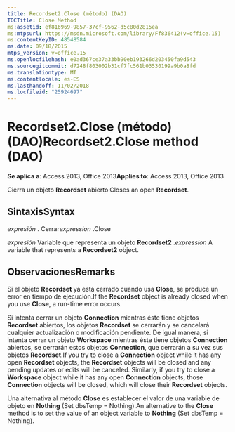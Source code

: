 ```yaml
---
title: Recordset2.Close (método) (DAO)
TOCTitle: Close Method
ms:assetid: ef816969-9857-37cf-9562-d5c80d2815ea
ms:mtpsurl: https://msdn.microsoft.com/library/Ff836412(v=office.15)
ms:contentKeyID: 48548584
ms.date: 09/18/2015
mtps_version: v=office.15
ms.openlocfilehash: e0ad367ce37a33bb90eb193266d203450fa9d543
ms.sourcegitcommit: d7248f803002b31cf7fc561b03530199a9b0a8fd
ms.translationtype: MT
ms.contentlocale: es-ES
ms.lasthandoff: 11/02/2018
ms.locfileid: "25924697"
---
```

# <a name="recordset2close-method-dao"></a><span data-ttu-id="b068b-102">Recordset2.Close (método) (DAO)</span><span class="sxs-lookup"><span data-stu-id="b068b-102">Recordset2.Close method (DAO)</span></span>


<span data-ttu-id="b068b-103">**Se aplica a**: Access 2013, Office 2013</span><span class="sxs-lookup"><span data-stu-id="b068b-103">**Applies to**: Access 2013, Office 2013</span></span>

<span data-ttu-id="b068b-104">Cierra un objeto **Recordset** abierto.</span><span class="sxs-lookup"><span data-stu-id="b068b-104">Closes an open **Recordset**.</span></span>

## <a name="syntax"></a><span data-ttu-id="b068b-105">Sintaxis</span><span class="sxs-lookup"><span data-stu-id="b068b-105">Syntax</span></span>

<span data-ttu-id="b068b-106">*expresión* . Cerrar</span><span class="sxs-lookup"><span data-stu-id="b068b-106">*expression* .Close</span></span>

<span data-ttu-id="b068b-107">*expresión* Variable que representa un objeto **Recordset2** .</span><span class="sxs-lookup"><span data-stu-id="b068b-107">*expression* A variable that represents a **Recordset2** object.</span></span>

## <a name="remarks"></a><span data-ttu-id="b068b-108">Observaciones</span><span class="sxs-lookup"><span data-stu-id="b068b-108">Remarks</span></span>

<span data-ttu-id="b068b-109">Si el objeto **Recordset** ya está cerrado cuando usa **Close**, se produce un error en tiempo de ejecución.</span><span class="sxs-lookup"><span data-stu-id="b068b-109">If the **Recordset** object is already closed when you use **Close**, a run-time error occurs.</span></span>

<span data-ttu-id="b068b-p101">Si intenta cerrar un objeto **Connection** mientras éste tiene objetos **Recordset** abiertos, los objetos **Recordset** se cerrarán y se cancelará cualquier actualización o modificación pendiente. De igual manera, si intenta cerrar un objeto **Workspace** mientras éste tiene objetos **Connection** abiertos, se cerrarán estos objetos **Connection**, que cerrarán a su vez sus objetos **Recordset**.</span><span class="sxs-lookup"><span data-stu-id="b068b-p101">If you try to close a **Connection** object while it has any open **Recordset** objects, the **Recordset** objects will be closed and any pending updates or edits will be canceled. Similarly, if you try to close a **Workspace** object while it has any open **Connection** objects, those **Connection** objects will be closed, which will close their **Recordset** objects.</span></span>

<span data-ttu-id="b068b-112">Una alternativa al método **Close** es establecer el valor de una variable de objeto en **Nothing** (Set dbsTemp = Nothing).</span><span class="sxs-lookup"><span data-stu-id="b068b-112">An alternative to the **Close** method is to set the value of an object variable to **Nothing** (Set dbsTemp = Nothing).</span></span>

